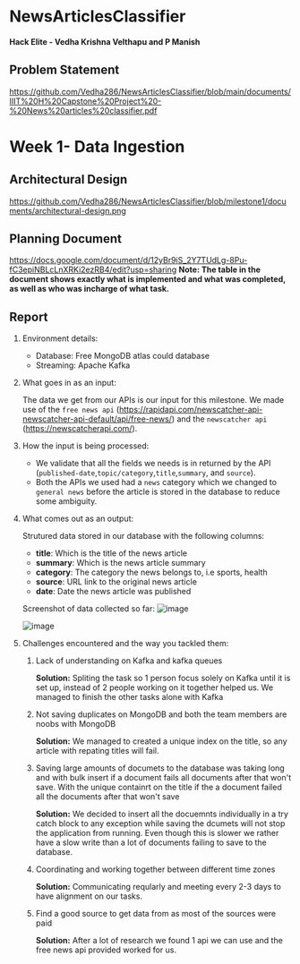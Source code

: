 # NewsArticlesClassifier

#### Hack Elite - **Vedha Krishna Velthapu and P Manish**

## Problem Statement

https://github.com/Vedha286/NewsArticlesClassifier/blob/main/documents/IIIT%20H%20Capstone%20Project%20-%20News%20articles%20classifier.pdf

# Week 1- Data Ingestion

## Architectural Design

https://github.com/Vedha286/NewsArticlesClassifier/blob/milestone1/documents/architectural-design.png

## Planning Document

https://docs.google.com/document/d/12yBr9iS_2Y7TUdLg-8Pu-fC3epiNBLcLnXRKi2ezRB4/edit?usp=sharing
**Note: The table in the document shows exactly what is implemented and what was completed, as well as who was incharge of what task.**

## Report

1. Environment details:

   - Database: Free MongoDB atlas could database
   - Streaming: Apache Kafka

2. What goes in as an input:

   The data we get from our APIs is our input for this milestone. We made use of the `free news api` (https://rapidapi.com/newscatcher-api-newscatcher-api-default/api/free-news/) and the `newscatcher api` (https://newscatcherapi.com/).

3. How the input is being processed:

   - We validate that all the fields we needs is in returned by the API (`published-date`,`topic/category`,`title`,`summary`, and `source`).
   - Both the APIs we used had a `news` category which we changed to `general news` before the article is stored in the database to reduce some ambiguity.

4. What comes out as an output:

   Strutured data stored in our database with the following columns:

   - **title**: Which is the title of the news article
   - **summary**: Which is the news article summary
   - **category**: The category the news belongs to, i.e sports, health
   - **source**: URL link to the original news article
   - **date**: Date the news article was published

   Screenshot of data collected so far:
   ![image](https://user-images.githubusercontent.com/55736158/136675390-2f918e53-59fb-43f8-a094-07934c14d4fb.png)

   ![image](https://user-images.githubusercontent.com/55736158/136675367-139481b2-60f3-4a75-abd6-2b13b9fb008f.png)

5. Challenges encountered and the way you tackled them:

   1. Lack of understanding on Kafka and kafka queues

      **Solution:** Spliting the task so 1 person focus solely on Kafka until it is set up, instead of 2 people working on it together helped us. We managed to finish the other tasks alone with Kafka

   2. Not saving duplicates on MongoDB and both the team members are noobs with MongoDB

      **Solution:** We managed to created a unique index on the title, so any article with repating titles will fail.

   3. Saving large amounts of documets to the database was taking long and with bulk insert if a document fails all documents after that won't save. With the unique containrt on the title if the a document failed all the documents after that won't save

      **Solution:** We decided to insert all the docuemnts individually in a try catch block to any exception while saving the dcumets will not stop the application from running. Even though this is slower we rather have a slow write than a lot of documents failing to save to the database.

   4. Coordinating and working together between different time zones

      **Solution:** Communicating reqularly and meeting every 2-3 days to have alignment on our tasks.

   5. Find a good source to get data from as most of the sources were paid

      **Solution:** After a lot of research we found 1 api we can use and the free news api provided worked for us.
